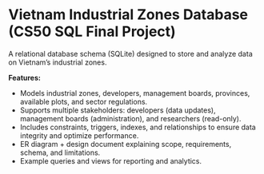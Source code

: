 # Vietnam Industrial Zones Database (CS50 SQL Final Project)

A relational database schema (SQLite) designed to store and analyze data on Vietnam’s industrial zones.  

**Features:**
- Models industrial zones, developers, management boards, provinces, available plots, and sector regulations.  
- Supports multiple stakeholders: developers (data updates), management boards (administration), and researchers (read-only).  
- Includes constraints, triggers, indexes, and relationships to ensure data integrity and optimize performance.  
- ER diagram + design document explaining scope, requirements, schema, and limitations.  
- Example queries and views for reporting and analytics.
